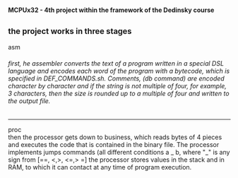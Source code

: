 #### MCPUx32 - 4th project within the framework of the Dedinsky course<br/>

<sub>the project works in three stages<sub>  
 ------  
asm
###### first, he assembler converts the text of a program written in a special DSL language and encodes each word of the program with a bytecode, which is specified in DEF_COMMANDS.sh. Comments, (db command) are encoded character by character and if the string is not multiple of four, for example, 3 characters, then the size is rounded up to a multiple of four and written to the output file.  
 ------- 
proc  
then the processor gets down to business, which reads bytes of 4 pieces and executes the code that is contained in the binary file. The processor implements jumps commands (all different conditions a _ b, where "_" is any sign from \[==, <,>, <=,> =\] the processor stores values in the stack and in RAM, to which it can contact at any time of program execution.
 

